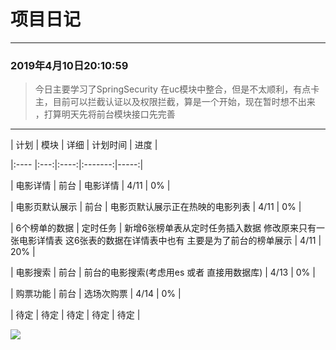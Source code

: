 # 项目日记

--- 

### 2019年4月10日20:10:59
> 今日主要学习了SpringSecurity 在uc模块中整合，但是不太顺利，有点卡主，目前可以拦截认证以及权限拦截，算是一个开始，现在暂时想不出来
，打算明天先将前台模块接口先完善

---


| 计划 | 模块 | 详细 | 计划时间 | 进度 |  

|:---- |:---:|:----:|:-------:|-----:|

| 电影详情 | 前台 | 电影详情 | 4/11 | 0% |

| 电影页默认展示 | 前台 | 电影页默认展示正在热映的电影列表 | 4/11 | 0% |

| 6个榜单的数据 | 定时任务 | 新增6张榜单表从定时任务插入数据 修改原来只有一张电影详情表 这6张表的数据在详情表中也有 主要是为了前台的榜单展示 | 4/11 | 20% |

| 电影搜索 | 前台 | 前台的电影搜索(考虑用es 或者 直接用数据库) | 4/13 | 0% |

| 购票功能 | 前台 | 选场次购票 | 4/14 | 0% |

| 待定 | 待定 | 待定 | 待定 | 待定 | 


![](https://encrypted-tbn0.gstatic.com/images?q=tbn:ANd9GcTMg8zQZzTq4qfHMHn7tWuuZvRSNMlxN01gVgVzS6AmtU9bwfSkHQ)
